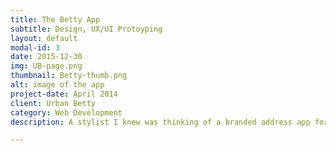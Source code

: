 ```yaml
---
title: The Betty App
subtitle: Design, UX/UI Protoyping
layout: default
modal-id: 3
date: 2015-12-30
img: UB-page.png
thumbnail: Betty-thumb.png
alt: image of the app
project-date: April 2014
client: Urban Betty
category: Web Development
description: A stylist I knew was thinking of a branded address app for her salon, and invited me to help. I made some wireframes, chose a color theme based on her <a href="http://urbanbetty.com/">website</a> and built the protoype using Ruby on Rails, jQuery mobile, and SASS. It's a really eye-opening experience to build something from conception to code, and it was definitely a fun way to expand my skills! Demo <a href="http://bettyapp.herokuapp.com/">here, repo <a href="https://github.com/risatrix/bettyApp">here</a>.

---
```

